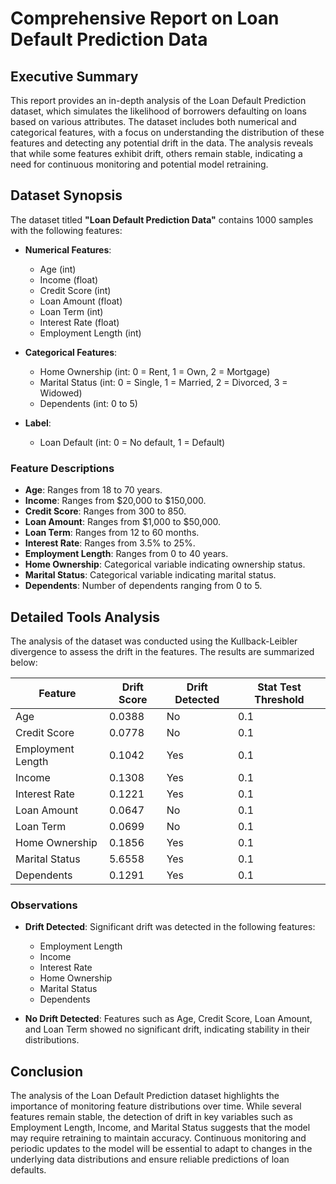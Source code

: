 # Comprehensive Report on Loan Default Prediction Data

## Executive Summary
This report provides an in-depth analysis of the Loan Default Prediction dataset, which simulates the likelihood of borrowers defaulting on loans based on various attributes. The dataset includes both numerical and categorical features, with a focus on understanding the distribution of these features and detecting any potential drift in the data. The analysis reveals that while some features exhibit drift, others remain stable, indicating a need for continuous monitoring and potential model retraining.

## Dataset Synopsis
The dataset titled **"Loan Default Prediction Data"** contains 1000 samples with the following features:

- **Numerical Features**: 
  - Age (int)
  - Income (float)
  - Credit Score (int)
  - Loan Amount (float)
  - Loan Term (int)
  - Interest Rate (float)
  - Employment Length (int)

- **Categorical Features**: 
  - Home Ownership (int: 0 = Rent, 1 = Own, 2 = Mortgage)
  - Marital Status (int: 0 = Single, 1 = Married, 2 = Divorced, 3 = Widowed)
  - Dependents (int: 0 to 5)

- **Label**: 
  - Loan Default (int: 0 = No default, 1 = Default)

### Feature Descriptions
- **Age**: Ranges from 18 to 70 years.
- **Income**: Ranges from $20,000 to $150,000.
- **Credit Score**: Ranges from 300 to 850.
- **Loan Amount**: Ranges from $1,000 to $50,000.
- **Loan Term**: Ranges from 12 to 60 months.
- **Interest Rate**: Ranges from 3.5% to 25%.
- **Employment Length**: Ranges from 0 to 40 years.
- **Home Ownership**: Categorical variable indicating ownership status.
- **Marital Status**: Categorical variable indicating marital status.
- **Dependents**: Number of dependents ranging from 0 to 5.

## Detailed Tools Analysis
The analysis of the dataset was conducted using the Kullback-Leibler divergence to assess the drift in the features. The results are summarized below:

| Feature            | Drift Score | Drift Detected | Stat Test Threshold |
|--------------------|-------------|----------------|---------------------|
| Age                | 0.0388      | No             | 0.1                 |
| Credit Score       | 0.0778      | No             | 0.1                 |
| Employment Length   | 0.1042      | Yes            | 0.1                 |
| Income             | 0.1308      | Yes            | 0.1                 |
| Interest Rate      | 0.1221      | Yes            | 0.1                 |
| Loan Amount        | 0.0647      | No             | 0.1                 |
| Loan Term          | 0.0699      | No             | 0.1                 |
| Home Ownership     | 0.1856      | Yes            | 0.1                 |
| Marital Status     | 5.6558      | Yes            | 0.1                 |
| Dependents         | 0.1291      | Yes            | 0.1                 |

### Observations
- **Drift Detected**: Significant drift was detected in the following features:
  - Employment Length
  - Income
  - Interest Rate
  - Home Ownership
  - Marital Status
  - Dependents

- **No Drift Detected**: Features such as Age, Credit Score, Loan Amount, and Loan Term showed no significant drift, indicating stability in their distributions.

## Conclusion
The analysis of the Loan Default Prediction dataset highlights the importance of monitoring feature distributions over time. While several features remain stable, the detection of drift in key variables such as Employment Length, Income, and Marital Status suggests that the model may require retraining to maintain accuracy. Continuous monitoring and periodic updates to the model will be essential to adapt to changes in the underlying data distributions and ensure reliable predictions of loan defaults.
